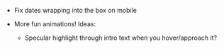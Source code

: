 -   Fix dates wrapping into the box on mobile

-   More fun animations! Ideas:
    -   Specular highlight through intro text when you hover/approach it?
